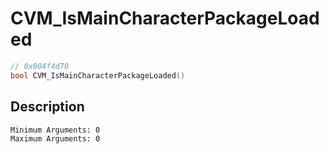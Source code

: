 # CVM_IsMainCharacterPackageLoaded
```c
// 0x004f4d70
bool CVM_IsMainCharacterPackageLoaded()
```
## Description
```
Minimum Arguments: 0
Maximum Arguments: 0
```
